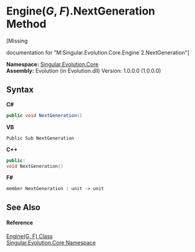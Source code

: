 # Engine(*G*, *F*).NextGeneration Method 
 

\[Missing <summary> documentation for "M:Singular.Evolution.Core.Engine`2.NextGeneration"\]

**Namespace:**&nbsp;<a href="7a43d210-bf66-e44d-0f97-e9e0fe26b1b8">Singular.Evolution.Core</a><br />**Assembly:**&nbsp;Evolution (in Evolution.dll) Version: 1.0.0.0 (1.0.0.0)

## Syntax

**C#**<br />
``` C#
public void NextGeneration()
```

**VB**<br />
``` VB
Public Sub NextGeneration
```

**C++**<br />
``` C++
public:
void NextGeneration()
```

**F#**<br />
``` F#
member NextGeneration : unit -> unit 

```


## See Also


#### Reference
<a href="92194d95-738c-47ab-5991-65a487f5b8c2">Engine(G, F) Class</a><br /><a href="7a43d210-bf66-e44d-0f97-e9e0fe26b1b8">Singular.Evolution.Core Namespace</a><br />